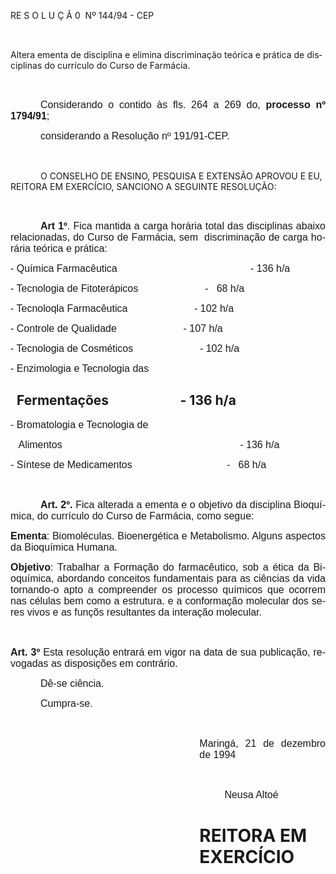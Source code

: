 <body lang=PT-BR style='tab-interval:36.0pt'>

<div class=Section1>

<p class=MsoTitle>RE S O L U Ç Ã 0<span style="mso-spacerun: yes">  </span>Nº
144/94 - CEP</p>

<p class=MsoNormal style='margin-left:8.0cm;text-align:justify'><b><span
style='font-size:12.0pt;mso-bidi-font-size:10.0pt;font-family:Arial'><![if !supportEmptyParas]>&nbsp;<![endif]><o:p></o:p></span></b></p>

<p class=MsoBodyTextIndent>Altera ementa de disciplina e elimina discriminação
teórica e prática de disciplinas do currículo do Curso de Farmácia.</p>

<p class=MsoNormal style='margin-left:8.0cm;text-align:justify'><b><span
style='font-size:12.0pt;mso-bidi-font-size:10.0pt;font-family:Arial'><![if !supportEmptyParas]>&nbsp;<![endif]><o:p></o:p></span></b></p>

<p class=MsoNormal style='text-align:justify;text-indent:36.0pt'><span
style='font-size:12.0pt;mso-bidi-font-size:10.0pt;font-family:Arial'>Considerando
o contido às fls. 264 a 269 do, <b>processo nº 1794/91</b>;<o:p></o:p></span></p>

<p class=MsoNormal style='text-align:justify;text-indent:36.0pt'><span
style='font-size:12.0pt;mso-bidi-font-size:10.0pt;font-family:Arial'>considerando
a Resolução nº 191/91-CEP.<o:p></o:p></span></p>

<p class=MsoNormal style='text-align:justify'><span style='font-size:12.0pt;
mso-bidi-font-size:10.0pt;font-family:Arial'><![if !supportEmptyParas]>&nbsp;<![endif]><o:p></o:p></span></p>

<p class=MsoBodyText style='text-indent:36.0pt'>O CONSELHO DE ENSINO, PESQUISA
E EXTENSÃO APROVOU E EU, REITORA EM EXERCÍCIO, SANCIONO A SEGUINTE RESOLUÇÃO:</p>

<p class=MsoNormal style='text-align:justify'><b><span style='font-size:12.0pt;
mso-bidi-font-size:10.0pt;font-family:Arial'><![if !supportEmptyParas]>&nbsp;<![endif]><o:p></o:p></span></b></p>

<p class=MsoNormal style='text-align:justify;text-indent:36.0pt'><b><span
style='font-size:12.0pt;mso-bidi-font-size:10.0pt;font-family:Arial'>Art 1º</span></b><span
style='font-size:12.0pt;mso-bidi-font-size:10.0pt;font-family:Arial'>. Fica
mantida a carga horária total das disciplinas abaixo relacionadas, do Curso de
Farmácia, sem<span style="mso-spacerun: yes">  </span>discriminação de carga
horária teórica e prática:<o:p></o:p></span></p>

<p class=MsoNormal style='text-align:justify'><span style='font-size:12.0pt;
mso-bidi-font-size:10.0pt;font-family:Arial'>- Química Farmacêutica<span
style='mso-tab-count:2'>                        </span><span style='mso-tab-count:
1'>            </span><span style='mso-tab-count:1'>            </span>- 136
h/a<o:p></o:p></span></p>

<p class=MsoNormal style='tab-stops:254.35pt 296.6pt 403.7pt'><span
style='font-size:12.0pt;mso-bidi-font-size:10.0pt;font-family:Arial'>-
Tecnologia de Fitoterápicos<span style='mso-tab-count:1'>                        </span>-<span
style="mso-spacerun: yes">   </span>68 h/a<o:p></o:p></span></p>

<p class=MsoNormal style='tab-stops:254.35pt 296.6pt 403.7pt'><span
style='font-size:12.0pt;mso-bidi-font-size:10.0pt;font-family:Arial'>-
Tecnoloqla Farmacêutica<span style='mso-tab-count:1'>                        </span>-
102 h/a<o:p></o:p></span></p>

<p class=MsoNormal style='tab-stops:254.35pt 296.6pt 403.7pt'><span
style='font-size:12.0pt;mso-bidi-font-size:10.0pt;font-family:Arial'>- Controle
de Qualidade<span style='mso-tab-count:1'>                        </span>- 107
h/a<o:p></o:p></span></p>

<p class=MsoNormal style='tab-stops:254.35pt 296.6pt 403.7pt'><span
style='font-size:12.0pt;mso-bidi-font-size:10.0pt;font-family:Arial'>-
Tecnologia de Cosméticos<span style='mso-tab-count:1'>                        </span>-
102 h/a<o:p></o:p></span></p>

<p class=MsoNormal style='text-align:justify'><span style='font-size:12.0pt;
mso-bidi-font-size:10.0pt;font-family:Arial'>- Enzimologia e Tecnologia das<o:p></o:p></span></p>

<h2><span style="mso-spacerun: yes">  </span>Fermentações<span
style='mso-tab-count:1'>                       </span>- 136 h/a</h2>

<p class=MsoNormal style='text-align:justify'><span style='font-size:12.0pt;
mso-bidi-font-size:10.0pt;font-family:Arial'>- Bromatologia e Tecnologia de <o:p></o:p></span></p>

<p class=MsoNormal style='text-align:justify'><span style='font-size:12.0pt;
mso-bidi-font-size:10.0pt;font-family:Arial'><span style="mso-spacerun: yes">  
</span>Alimentos<span style='mso-tab-count:1'>    </span><span
style='mso-tab-count:2'>                        </span><span style='mso-tab-count:
2'>                        </span><span style='mso-tab-count:1'>            </span>
- 136 h/a<o:p></o:p></span></p>

<p class=MsoNormal style='text-align:justify'><span style='font-size:12.0pt;
mso-bidi-font-size:10.0pt;font-family:Arial'>- Síntese de Medicamentos<span
style='mso-tab-count:2'>                      </span><span style='mso-tab-count:
1'>            </span> -<span style="mso-spacerun: yes">   </span>68 h/a<o:p></o:p></span></p>

<p class=MsoNormal style='text-align:justify'><span style='font-size:12.0pt;
mso-bidi-font-size:10.0pt;font-family:Arial'><![if !supportEmptyParas]>&nbsp;<![endif]><o:p></o:p></span></p>

<p class=MsoNormal style='text-align:justify;text-indent:36.0pt'><b><span
style='font-size:12.0pt;mso-bidi-font-size:10.0pt;font-family:Arial'>Art. 2º.</span></b><span
style='font-size:12.0pt;mso-bidi-font-size:10.0pt;font-family:Arial'> Fica
alterada a ementa e o objetivo da disciplina Bioquímica, do currículo do Curso
de Farmácia, como segue:<o:p></o:p></span></p>

<p class=MsoNormal style='text-align:justify'><b><span style='font-size:12.0pt;
mso-bidi-font-size:10.0pt;font-family:Arial'>Ementa</span></b><span
style='font-size:12.0pt;mso-bidi-font-size:10.0pt;font-family:Arial'>:
Biomoléculas. Bioenergética e Metabolismo. Alguns aspectos da Bioquímica
Humana.<o:p></o:p></span></p>

<p class=MsoNormal style='text-align:justify'><b><span style='font-size:12.0pt;
mso-bidi-font-size:10.0pt;font-family:Arial'>Objetivo</span></b><span
style='font-size:12.0pt;mso-bidi-font-size:10.0pt;font-family:Arial'>:
Trabalhar a Formação do farmacêutico, sob a ética da Bioquímica, abordando
conceitos fundamentais para as ciências da vida tornando-o apto a compreender
os processo químicos que ocorrem nas células bem como a estrutura. e a
conformação molecular dos seres vivos e as funçõs resultantes da interação
molecular.<o:p></o:p></span></p>

<p class=MsoNormal style='text-align:justify'><span style='font-size:12.0pt;
mso-bidi-font-size:10.0pt;font-family:Arial'><![if !supportEmptyParas]>&nbsp;<![endif]><o:p></o:p></span></p>

<p class=MsoNormal style='text-align:justify'><b><span style='font-size:12.0pt;
mso-bidi-font-size:10.0pt;font-family:Arial'>Art. 3º</span></b><span
style='font-size:12.0pt;mso-bidi-font-size:10.0pt;font-family:Arial'> Esta
resolução entrará em vigor na data de sua publicação, revogadas as disposições
em contrário.<o:p></o:p></span></p>

<p class=MsoNormal style='text-align:justify;text-indent:36.0pt'><span
style='font-size:12.0pt;mso-bidi-font-size:10.0pt;font-family:Arial'>Dê-se
ciência.<o:p></o:p></span></p>

<p class=MsoNormal style='text-align:justify;text-indent:36.0pt'><span
style='font-size:12.0pt;mso-bidi-font-size:10.0pt;font-family:Arial'>Cumpra-se.<o:p></o:p></span></p>

<p class=MsoNormal style='text-align:justify'><span style='font-size:12.0pt;
mso-bidi-font-size:10.0pt;font-family:Arial'><![if !supportEmptyParas]>&nbsp;<![endif]><o:p></o:p></span></p>

<p class=MsoNormal style='margin-left:8.0cm;text-align:justify'><span
style='font-size:12.0pt;mso-bidi-font-size:10.0pt;font-family:Arial'>Maringá,
21 de dezembro de 1994<o:p></o:p></span></p>

<p class=MsoNormal style='margin-left:8.0cm;text-align:justify'><span
style='font-size:12.0pt;mso-bidi-font-size:10.0pt;font-family:Arial'><![if !supportEmptyParas]>&nbsp;<![endif]><o:p></o:p></span></p>

<p class=MsoNormal style='margin-left:8.0cm;text-align:justify'><span
style='font-size:12.0pt;mso-bidi-font-size:10.0pt;font-family:Arial'><span
style="mso-spacerun: yes">         </span>Neusa Altoé<o:p></o:p></span></p>

<h1 style='margin-left:8.0cm'>REITORA EM EXERCÍCIO</h1>

</div>

</body>
